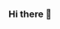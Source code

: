 ### Hi there 👋

<!--
**shermanawilson/shermanawilson** is a ✨ _special_ ✨ repository because its `README.md` (this file) appears on your GitHub profile.

Here are some ideas to get you started:

- 🔭 I’m currently working on my studies 
- 🌱 I’m currently learning PHP
